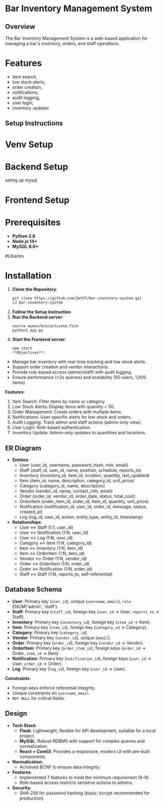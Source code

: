 # Bar Inventory Management System

## Overview

The Bar Inventory Management System is a web-based application for managing a bar's inventory, orders, and staff operations.

# Features

- item search,
- low stock alerts,
- order creation,
- notifications,
- audit logging,
- user login,
- inventory updates

## Setup Instructions

# Venv Setup

<!-- cd backend
python3 -m venv myenv
source myenv/bin/activate
pip install flask flask-sqlalchemy pymysql flask-cors
-->

# Backend Setup

seting up mysql

<!--
brew services start mysql
mysql -u root -p < sql/schema.sql
mysql -u root -p < sql/populate_data.sql # generate data
SQLALCHEMY_DATABASE_URI = 'mysql+pymysql://root:your_password@localhost/bar_inventory' #setting root password
 -->

# Frontend Setup

<!--
cd frontend
npm install
npm install @coreui/react @coreui/coreui @coreui/icons-react axios react-router-dom
-->

# Prerequisites

- **Python 3.8**
- **Node.js 14+**
- **MySQL 8.0+**

#Libaries

# Installation

1. **Clone the Repository**:
   ```bash
   git clone https://github.com/ZethT/bar-inventory-system.git
   cd bar-inventory-system
   ```
2. **Follow the Setup Instruction**
3. **Run the Backend server**:
   ```cd backend
   source myenv/bin/activate.fish
   python3 app.py
   ```
4. **Start the Frontend server**:
   ```cd frontend
   npm start
   **Objectives**:

- Manage bar inventory with real-time tracking and low stock alerts.
- Support order creation and vendor interactions.
- Provide role-based access (admin/staff) with audit logging.
- Ensure performance (<2s queries) and scalability (50 users, 1,000 items).

**Features**:

1. Item Search: Filter items by name or category.
2. Low Stock Alerts: Display items with quantity < 50.
3. Order Management: Create orders with multiple items.
4. Notifications: User-specific alerts for low stock and orders.
5. Audit Logging: Track admin and staff actions (admin-only view).
6. User Login: Role-based authentication.
7. Inventory Update: Admin-only updates to quantities and locations.

## ER Diagram

- **Entities**:
  - User (user_id, username, password_hash, role, email)
  - Staff (staff_id, user_id, name, position, schedule, reports_to)
  - Inventory (inventory_id, item_id, location, quantity, last_updated)
  - Item (item_id, name, description, category_id, unit_price)
  - Category (category_id, name, description)
  - Vendor (vendor_id, name, contact_info, email)
  - Order (order_id, vendor_id, order_date, status, total_cost)
  - OrderItem (order_item_id, order_id, item_id, quantity, unit_price)
  - Notification (notification_id, user_id, order_id, message, status, created_at)
  - Log (log_id, user_id, action, entity_type, entity_id, timestamp)
- **Relationships**:
  - User ↔ Staff (1:1, user_id)
  - User ↔ Notification (1:N, user_id)
  - User ↔ Log (1:N, user_id)
  - Category ↔ Item (1:N, category_id)
  - Item ↔ Inventory (1:N, item_id)
  - Item ↔ OrderItem (1:N, item_id)
  - Vendor ↔ Order (1:N, vendor_id)
  - Order ↔ OrderItem (1:N, order_id)
  - Order ↔ Notification (1:N, order_id)
  - Staff ↔ Staff (1:N, reports_to, self-referential)

## Database Schema

- **User**: Primary key (`user_id`), unique (`username`, `email`), `role` ENUM('admin', 'staff').
- **Staff**: Primary key (`staff_id`), foreign key (`user_id` → User, `reports_to` → Staff).
- **Inventory**: Primary key (`inventory_id`), foreign key (`item_id` → Item).
- **Item**: Primary key (`item_id`), foreign key (`category_id` → Category).
- **Category**: Primary key (`category_id`).
- **Vendor**: Primary key (`vendor_id`), unique (`email`).
- **Order**: Primary key (`order_id`), foreign key (`vendor_id` → Vendor).
- **OrderItem**: Primary key (`order_item_id`), foreign keys (`order_id` → Order, `item_id` → Item).
- **Notification**: Primary key (`notification_id`), foreign keys (`user_id` → User, `order_id` → Order).
- **Log**: Primary key (`log_id`), foreign key (`user_id` → User).

**Constraints**:

- Foreign keys enforce referential integrity.
- Unique constraints on `username`, `email`.
- `NOT NULL` for critical fields.

## Design

- **Tech Stack**:
  - **Flask**: Lightweight, flexible for API development, suitable for a local project.
  - **MySQL**: Robust RDBMS with support for complex queries and normalization.
  - **React + CoreUI**: Provides a responsive, modern UI with pre-built components.
- **Normalization**:
  - Achieved BCNF to ensure data integrity.
- **Features**:
  - Implemented 7 features to meet the minimum requirement (6–8).
  - Role-based access restricts sensitive actions to admins.
- **Security**:
  - SHA-256 for password hashing (basic; bcrypt recommended for production).
